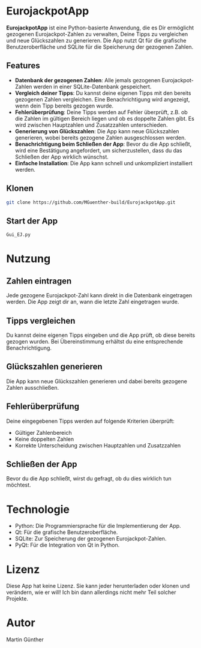 # EurojackpotApp

**EurojackpotApp** ist eine Python-basierte Anwendung, die es Dir ermöglicht gezogenen Eurojackpot-Zahlen zu verwalten, Deine Tipps zu vergleichen und neue Glückszahlen zu generieren. Die App nutzt Qt für die grafische Benutzeroberfläche und SQLite für die Speicherung der gezogenen Zahlen.

## Features

- **Datenbank der gezogenen Zahlen**: Alle jemals gezogenen Eurojackpot-Zahlen werden in einer SQLite-Datenbank gespeichert.
- **Vergleich deiner Tipps**: Du kannst deine eigenen Tipps mit den bereits gezogenen Zahlen vergleichen. Eine Benachrichtigung wird angezeigt, wenn dein Tipp bereits gezogen wurde.
- **Fehlerüberprüfung**: Deine Tipps werden auf Fehler überprüft, z.B. ob die Zahlen im gültigen Bereich liegen und ob es doppelte Zahlen gibt. Es wird zwischen Hauptzahlen und Zusatzzahlen unterschieden.
- **Generierung von Glückszahlen**: Die App kann neue Glückszahlen generieren, wobei bereits gezogene Zahlen ausgeschlossen werden.
- **Benachrichtigung beim Schließen der App**: Bevor du die App schließt, wird eine Bestätigung angefordert, um sicherzustellen, dass du das Schließen der App wirklich wünschst.
- **Einfache Installation**: Die App kann schnell und unkompliziert installiert werden.

## Klonen
   ```bash
   git clone https://github.com/MGuenther-build/EurojackpotApp.git
   ```

## Start der App
   ``` bash
   Gui_EJ.py
   ```

# Nutzung

## Zahlen eintragen
Jede gezogene Eurojackpot-Zahl kann direkt in die Datenbank eingetragen werden. Die App zeigt dir an, wann die letzte Zahl eingetragen wurde.

## Tipps vergleichen
Du kannst deine eigenen Tipps eingeben und die App prüft, ob diese bereits gezogen wurden. Bei Übereinstimmung erhältst du eine entsprechende Benachrichtigung.

## Glückszahlen generieren
Die App kann neue Glückszahlen generieren und dabei bereits gezogene Zahlen ausschließen.

## Fehlerüberprüfung
Deine eingegebenen Tipps werden auf folgende Kriterien überprüft:
* Gültiger Zahlenbereich
* Keine doppelten Zahlen
* Korrekte Unterscheidung zwischen Hauptzahlen und Zusatzzahlen

## Schließen der App
Bevor du die App schließt, wirst du gefragt, ob du dies wirklich tun möchtest.

# Technologie
* Python: Die Programmiersprache für die Implementierung der App.
* Qt: Für die grafische Benutzeroberfläche.
* SQLite: Zur Speicherung der gezogenen Eurojackpot-Zahlen.
* PyQt: Für die Integration von Qt in Python.

# Lizenz
Diese App hat keine Lizenz. Sie kann jeder herunterladen oder klonen und verändern, wie er will! Ich bin dann allerdings nicht mehr Teil solcher Projekte.

# Autor
Martin Günther

